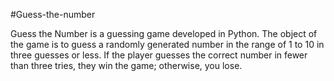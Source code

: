 #Guess-the-number

Guess the Number is a guessing game developed in Python. The object of the game is to guess a randomly generated number in the range of 1 to 10 in three guesses or less. If the player guesses the correct number in fewer than three tries, they win the game; otherwise, you lose.
